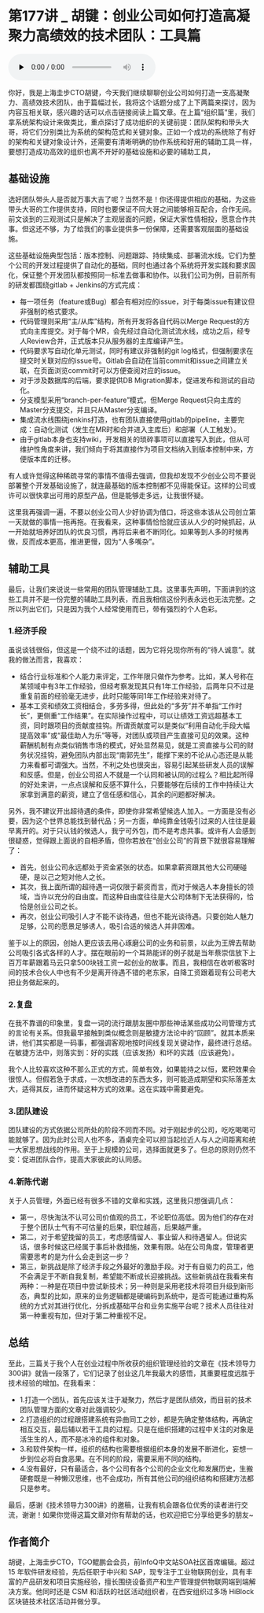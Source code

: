 # 第177讲 _ 胡键：创业公司如何打造高凝聚力高绩效的技术团队：工具篇

<audio id="audio" title="第177讲 | 胡键：创业公司如何打造高凝聚力高绩效的技术团队：工具篇" controls="" preload="none"><source id="mp3" src="https://static001.geekbang.org/resource/audio/1f/3b/1fa36fe60819d4db819462befb9ca33b.mp3"></audio>

你好，我是上海圭步CTO胡键，今天我们继续聊聊创业公司如何打造一支高凝聚力、高绩效技术团队，由于篇幅过长，我将这个话题分成了上下两篇来探讨，因为内容互相关联，感兴趣的话可以点击链接阅读上篇文章。在上篇“组织篇”里，我们拿系统架构设计来做类比，重点探讨了成功组织的关键前提：团队架构和带头大哥，将它们分别类比为系统的架构范式和关键对象。正如一个成功的系统除了有好的架构和关键对象设计外，还需要有清晰明确的协作系统和好用的辅助工具一样，要想打造成功高效的组织也离不开好的基础设施和必要的辅助工具，

## 基础设施

选好团队带头人是否就万事大吉了呢？当然不是！你还得提供相应的基础，为这些带头大哥的工作提供支持，同时也要保证不同大哥之间能够相互配合，合作无间。前文谈到的三观测试只是解决了主观层面的问题，保证大家性情相投，愿意合作共事。但这还不够，为了给我们的事业提供多一份保障，还需要客观层面的基础设施。

这些基础设施典型包括：版本控制、问题跟踪、持续集成、部署流水线。它们为整个公司的开发过程提供了自动化的基础，同时也通过各个系统将开发实践和要求固化，保证整个开发团队都按照同一标准去做事和协作。以我们公司为例，目前所有的研发都围绕gitlab + Jenkins的方式完成：

- 每一项任务（feature或Bug）都会有相对应的issue，对于每类issue有建议但非强制的格式要求。
- 代码管理则采用“主/从库”结构，所有开发将各自代码以Merge Request的方式向主库提交。对于每个MR，会先经过自动化测试流水线，成功之后，经专人Review合并，正式版本只从服务器的主库编译产生。
- 代码要求写自动化单元测试，同时有建议非强制的git log格式，但强制要求在提交时关联对应的issue号。Gitlab会自动在当前commit和issue之间建立关联，在页面浏览commit时可以方便查阅对应的issue。
- 对于涉及数据库的后端，要求提供DB Migration脚本，促进发布和测试的自动化。
- 分支模型采用“branch-per-feature”模式，但Merge Request只向主库的Master分支提交，并且只从Master分支编译。
- 集成流水线围绕jenkins打造，也有团队直接使用gitlab的pipeline，主要完成：自动化测试（发生在MR时和合并进入主库后）和部署（人工触发）。
- 由于gitlab本身也支持wiki，开发相关的琐碎事项可以直接写入到此，但从可维护性角度来讲，我们倾向于将其直接作为项目文档纳入到版本控制中来，方便版本库的迁移。

有人或许觉得这种稀疏寻常的事情不值得去强调，但我却发现不少创业公司不要说部署整个开发基础设施了，就连最基础的版本控制都不见得能保证。这样的公司或许可以很快拿出可用的原型产品，但是能够走多远，让我很怀疑。

这里我再强调一遍，不要以创业公司人少好协调为借口，将这些本该从公司创立第一天就做的事情一拖再拖。在我看来，这种事情恰恰就应该从人少的时候抓起，从一开始就培养好团队的优良习惯，再将后来者不断同化。如果等到人多的时候再做，反而成本更高，推进更慢，因为“人多嘴杂”。

## 辅助工具

最后，让我们来说说一些常用的团队管理辅助工具。这里事先声明，下面讲到的这些工具并不是一份完整的辅助工具列表，而且我相信这份列表永远也无法完整。之所以列出它们，只是因为我个人经常使用而已，带有强烈的个人色彩。

### 1.经济手段

虽说谈钱很俗，但这是一个绕不过的话题，因为它将兑现你所有的“待人诚意”。就我的做法而言，我喜欢：

- 结合行业标准和个人能力来评定，工作年限只做作为参考。比如，某人号称在某领域中有3年工作经验，但经考察发现其只有1年工作经验，后两年只不过是重复前面的经验毫无进步，此时只能等同1年工作经验来对待了。
- 基本工资和绩效工资相结合，多劳多得，但此处的“多劳”并不单指“工作时长”，更侧重“工作结果”。在实际操作过程中，可以让绩效工资远超基本工资，同时跟项目的贡献度挂钩。所谓贡献度可以是类似“利用自动化手段大幅提高效率”或“最佳助人为乐”等等，对团队或项目产生直接可见的效果。这种薪酬机制有点类似销售市场的模式，好处显然易见，就是工资直接与公司的财务状况挂钩，避免团队内部出现“南郭先生”，能撑下来的不论从心态还是从能力来看都可谓强大。当然，不利之处也很突出，容易引起某些研发人员的误解和反感。但是，创业公司招人不就是一个认同和被认同的过程么？相比起所得的好处来讲，一点点误解和反感不算什么，只要能够在后续的工作中持续让大家拿到满意的薪资，建立了信任感和信心，其余的问题都好解决。

另外，我不建议开出超待遇的条件，即使你非常希望候选人加入。一方面是没有必要，因为这个世界总能找到替代品；另一方面，单纯靠金钱吸引过来的人往往是最早离开的。对于只认钱的候选人，我宁可外包，而不是考虑共事。或许有人会感到很疑惑，觉得跟上面说的自相矛盾，但你若放在“创业公司”的背景下就很容易理解了：

- 首先，创业公司永远都处于资金紧张的状态。如果拿薪资跟其他大公司硬碰硬，是以己之短对他人之长。
- 其次，我上面所谓的超待遇一词仅限于薪资而言，而对于候选人本身擅长的领域，当许以充分的自由度。而这种自由度往往是大公司体制下无法获得的，恰恰是创业公司之长。
- 再次，创业公司吸引人才不能不谈待遇，但也不能光谈待遇。只要创始人魅力足够，公司的愿景足够诱人，吸引合适的候选人并非困难。

鉴于以上的原因，创始人更应该去用心琢磨公司的业务和前景，以此为王牌去帮助公司吸引各式各样的人才。摆在眼前的一个耳熟能详的例子就是当年蔡崇信放下上百万年薪跟着马云只拿500块钱工资一起创业的故事。而且，我相信在收听极客时间的技术合伙人中也有不少是离开待遇不错的老东家，自降工资跟着现有公司老大把业务做起来的。

### 2.复盘

在我不靠谱的印象里，复盘一词的流行跟朋友圈中那些神话某些成功公司管理方式的言论有关系。但我最早接触到类似概念则是敏捷方法论中的“回顾”。就其本质来讲，他们其实都是一码事，都强调客观地按时间线复现关键动作，最终进行总结。在敏捷方法中，则落实到：好的实践（应该发扬）和坏的实践（应该避免）。

我个人比较喜欢这种不那么正式的方式，简单有效，如果能持之以恒，累积效果会很惊人。但假若急于求成，一次想改进的东西太多，则可能造成期望和实际落差太大，适得其反，进而怀疑这种方式的效果。这在实践中需要避免。

### 3.团队建设

团队建设的方式依据公司所处的阶段不同而不同。对于刚起步的公司，吃吃喝喝可能就够了。因为此时公司人也不多，酒桌完全可以担当起拉近人与人之间距离和统一大家思想战线的作用。至于上规模的公司，选择面就更多了。但总的原则仍然不变：促进团队合作，提高大家彼此的认同感。

### 4.新陈代谢

关于人员管理，外面已经有很多不错的文章和实践，这里我只想强调几点：

- 第一，尽快淘汰不认可公司价值观的员工，不论职位高低。因为他们的存在对于整个团队士气有不可估量的后果，职位越高，后果越严重。
- 第二，对于希望挽留的员工，考虑感情留人、事业留人和待遇留人。但说实话，很多时候这已经属于事后补救措施，效果有限。站在公司角度，管理者更需要思考的是为什么会走到这一步？
- 第三，新挑战是除了经济手段之外最好的激励手段。对于有自驱力的员工，他不会满足于不断自我复制，希望能不断成长迎接挑战。这些新挑战在我看来有两种：一种是在项目中尝试新技术；另一种则是采用老技术将项目升级到新形态，典型的比如，原来的业务逻辑都是硬编码到系统中，是否可能通过重构系统的方式对其进行优化，分拆成基础平台和业务实施平台呢？技术人员往往对第一种重视有加，但对于第二种重视不足。

## 总结

至此，三篇关于我个人在创业过程中所收获的组织管理经验的文章在《技术领导力300讲》就告一段落了，它们记录了创业这几年我最大的感悟，其重要程度远胜于技术经验的增加。在我看来：

- 1.打造一个团队，首先应该关注于凝聚力，然后才是团队绩效，而目前的技术团队管理方面的文章对此强调较少。
- 2.打造组织的过程跟搭建系统有异曲同工之妙，都是先确定整体结构，再确定相互交互，最后辅以若干工具的过程。只是在组织搭建的过程中关注的对象是活生生的人，而不是冰冷的组件和对象。
- 3.和软件架构一样，组织的结构也需要根据组织本身的发展不断进化，妄想一步到位必将自食恶果。在不同的阶段，需要采用不同的结构。
- 4.没有最好，只有最适合，各个公司有各个公司的企业文化和发展历史，生搬硬套既是一种懒汉思维，也不会成功，所有其他公司的组织结构和搭建方法都只是参考。

最后，感谢《技术领导力300讲》的邀稿，让我有机会跟各位优秀的读者进行交流，谢谢！如果你觉得这篇文章对你有帮助的话，也欢迎把它分享给更多的朋友~

## 作者简介

胡键，上海圭步CTO，TGO鲲鹏会会员，前InfoQ中文站SOA社区首席编辑。超过 15 年软件研发经验，先后任职于中兴和 SAP，现专注于工业物联网创业，具有丰富的产品研发和项目实施经验，擅长围绕设备资产和生产管理提供物联网端到端解决方案。他同时还是 CSM 和活跃的社区活动组织者，在西安组织过多场 HiBlock 区块链技术社区活动并做分享。


